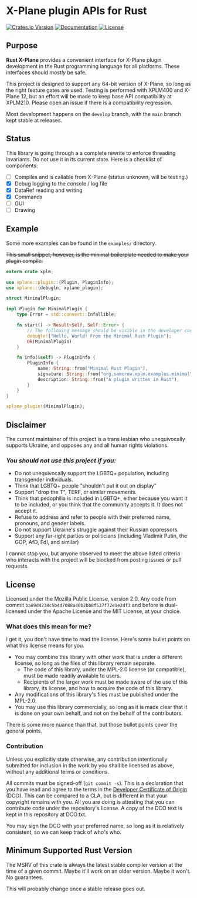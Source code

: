 # X-Plane plugin APIs for Rust

[![Crates.io Version](https://img.shields.io/crates/v/xplane.svg)](https://crates.io/crates/xplane)
[![Documentation](https://docs.rs/xplane/badge.svg)](https://docs.rs/xplane)
[![License](https://img.shields.io/crates/l/xplane.svg)](https://github.com/judemille/rust-xplane#license)

## Purpose

**Rust X-Plane** provides a convenient interface for X-Plane plugin development in the Rust programming language for all
platforms. These interfaces should *mostly* be safe.

This project is designed to support any 64-bit version of X-Plane, so long as the right feature gates are used.
Testing is performed with XPLM400 and X-Plane 12, but an effort will be made to keep base API compatibility at XPLM210.
Please open an issue if there is a compatibility regression.

Most development happens on the `develop` branch, with the `main` branch kept stable at releases.

## Status

This library is going through a a complete rewrite to enforce threading invariants. Do not use it in
its current state. Here is a checklist of components:

- [ ] Compiles and is callable from X-Plane (status unknown, will be testing.)
- [x] Debug logging to the console / log file
- [x] DataRef reading and writing
- [x] Commands
- [ ] GUI
- [ ] Drawing

## Example

Some more examples can be found in the `examples/` directory.

~~This small snippet, however, is the minimal boilerplate needed to make your plugin compile.~~

```rust
extern crate xplm;

use xplane::plugin::{Plugin, PluginInfo};
use xplane::{debugln, xplane_plugin};

struct MinimalPlugin;

impl Plugin for MinimalPlugin {
    type Error = std::convert::Infallible;

    fn start() -> Result<Self, Self::Error> {
        // The following message should be visible in the developer console and the Log.txt file
        debugln!("Hello, World! From the Minimal Rust Plugin");
        Ok(MinimalPlugin)
    }

    fn info(&self) -> PluginInfo {
        PluginInfo {
            name: String::from("Minimal Rust Plugin"),
            signature: String::from("org.samcrow.xplm.examples.minimal"),
            description: String::from("A plugin written in Rust"),
        }
    }
}

xplane_plugin!(MinimalPlugin);
```

## Disclaimer

The current maintainer of this project is a trans lesbian who unequivocally supports Ukraine,
and opposes any and all human rights violations.

### *You should not use this project if you:*

- Do not unequivocally support the LGBTQ+ population, including transgender individuals.
- Think that LGBTQ+ people "shouldn't put it out on display"
- Support "drop the T", TERF, or similar movements.
- Think that pedophilia is included in LGBTQ+, either because you want it to be included, or you think
  that the community accepts it. It does not accept it.
- Refuse to address and refer to people with their preferred name, pronouns, and gender labels.
- Do not support Ukraine's struggle against their Russian oppressors.
- Support any far-right parties or politicians (including Vladimir Putin, the GOP, AfD, FdI, and similar)

I cannot stop you, but anyone observed to meet the above listed criteria who interacts with the project
will be blocked from posting issues or pull requests.

## License

Licensed under the Mozilla Public License, version 2.0.
Any code from commit `ba89d4234c5b4d7088a40b2bb8f537f72e1e2df3` and before is dual-licensed under the Apache License and the MIT License, at your choice.

### What does this mean for me?

I get it, you don't have time to read the license. Here's some bullet points on what this license means for you.

- You may combine this library with other work that is under a different license, so long as the files of this library
  remain separate.
  - The code of this library, under the MPL-2.0 license (or compatible), must be made readily available to users.
  - Recipients of the larger work must be made aware of the use of this library, its license, and how to acquire the code
    of this library.
- Any modifications of this library's files must be published under the MPL-2.0.
- You may use this library commercially, so long as it is made clear that it is done on your own behalf, and not on the behalf
  of the contributors.

There is some more nuance than that, but those bullet points cover the general points.

### Contribution

Unless you explicitly state otherwise, any contribution intentionally submitted for inclusion in the work by you shall
be licensed as above, without any additional terms or conditions.

All commits must be signed-off (`git commit -s`). This is a declaration that you have read and agree to the terms in the
[Developer Certificate of Origin](https://developercertificate.org/) (DCO). This can be compared to a CLA, but is different in that
your copyright remains with you. All you are doing is attesting that you can contribute code under the repository's license.
A copy of the DCO text is kept in this repository at DCO.txt.

You may sign the DCO with your preferred name, so long as it is relatively consistent, so we can keep track of who's who.

## Minimum Supported Rust Version

The MSRV of this crate is always the latest stable compiler version at the time of a given commit.
Maybe it'll work on an older version. Maybe it won't. No guarantees.

This will probably change once a stable release goes out.
